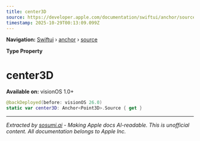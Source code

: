 ```yaml
---
title: center3D
source: https://developer.apple.com/documentation/swiftui/anchor/source/center3d
timestamp: 2025-10-29T00:13:09.099Z
---
```


**Navigation:** [Swiftui](/documentation/swiftui) › [anchor](/documentation/swiftui/anchor) › [source](/documentation/swiftui/anchor/source)

**Type Property**

# center3D

**Available on:** visionOS 1.0+

```swift
@backDeployed(before: visionOS 26.0)
static var center3D: Anchor<Point3D>.Source { get }
```

---

*Extracted by [sosumi.ai](https://sosumi.ai) - Making Apple docs AI-readable.*
*This is unofficial content. All documentation belongs to Apple Inc.*
